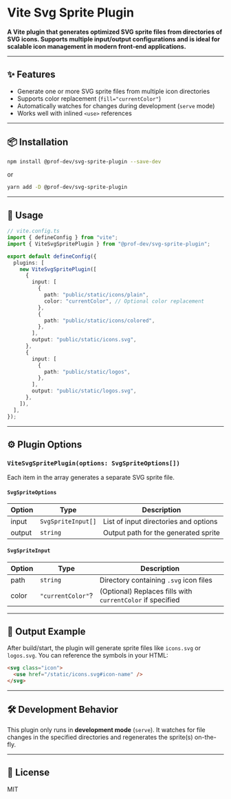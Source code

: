 # Vite Svg Sprite Plugin

**A Vite plugin that generates optimized SVG sprite files from directories of SVG icons. Supports multiple input/output configurations and is ideal for scalable icon management in modern front-end applications.**

---

## ✨ Features

- Generate one or more SVG sprite files from multiple icon directories
- Supports color replacement (`fill="currentColor"`)
- Automatically watches for changes during development (`serve` mode)
- Works well with inlined `<use>` references

---

## 📦 Installation

```bash
npm install @prof-dev/svg-sprite-plugin --save-dev
```

or

```bash
yarn add -D @prof-dev/svg-sprite-plugin
```

---

## 🚀 Usage

```ts
// vite.config.ts
import { defineConfig } from "vite";
import { ViteSvgSpritePlugin } from "@prof-dev/svg-sprite-plugin";

export default defineConfig({
  plugins: [
    new ViteSvgSpritePlugin([
      {
        input: [
          {
            path: "public/static/icons/plain",
            color: "currentColor", // Optional color replacement
          },
          {
            path: "public/static/icons/colored",
          },
        ],
        output: "public/static/icons.svg",
      },
      {
        input: [
          {
            path: "public/static/logos",
          },
        ],
        output: "public/static/logos.svg",
      },
    ]),
  ],
});
```

---

## ⚙️ Plugin Options

### `ViteSvgSpritePlugin(options: SvgSpriteOptions[])`

Each item in the array generates a separate SVG sprite file.

#### `SvgSpriteOptions`

| Option | Type               | Description                           |
| ------ | ------------------ | ------------------------------------- |
| input  | `SvgSpriteInput[]` | List of input directories and options |
| output | `string`           | Output path for the generated sprite  |

#### `SvgSpriteInput`

| Option | Type              | Description                                                |
| ------ | ----------------- | ---------------------------------------------------------- |
| path   | `string`          | Directory containing `.svg` icon files                     |
| color  | `"currentColor"`? | (Optional) Replaces fills with `currentColor` if specified |

---

## 🧪 Output Example

After build/start, the plugin will generate sprite files like `icons.svg` or `logos.svg`. You can reference the symbols in your HTML:

```html
<svg class="icon">
  <use href="/static/icons.svg#icon-name" />
</svg>
```

---

## 🛠 Development Behavior

This plugin only runs in **development mode** (`serve`). It watches for file changes in the specified directories and regenerates the sprite(s) on-the-fly.

---

## 📄 License

MIT
